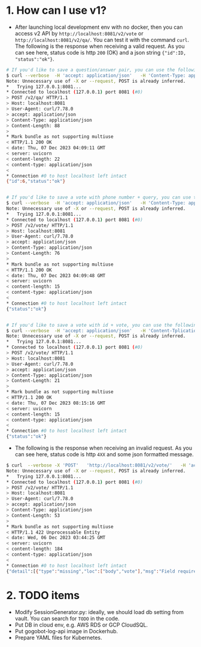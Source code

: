 # 1. How can I use v1?
- After launching local development env with no docker, then you can access v2 API by `http://localhost:8081/v2/vote` or `http://localhost:8081/v2/qa/`. You can test it with the command `curl`. The following is the response when receiving a valid request. As you can see here, status code is http `200` (OK) and a json string `{"id":ID, "status":"ok"}`.

```bash
# If you'd like to save a question/answer pair, you can use the following command.
$ curl --verbose  -H 'accept: application/json'   -H 'Content-Type: application/json'  -X POST http://localhost:8081/v2/qa/ -d '{"phone_number":"+886930900831", "query":"This is my question", "response":"a response"}'
Note: Unnecessary use of -X or --request, POST is already inferred.
*   Trying 127.0.0.1:8081...
* Connected to localhost (127.0.0.1) port 8081 (#0)
> POST /v2/qa/ HTTP/1.1
> Host: localhost:8081
> User-Agent: curl/7.78.0
> accept: application/json
> Content-Type: application/json
> Content-Length: 88
> 
* Mark bundle as not supporting multiuse
< HTTP/1.1 200 OK
< date: Thu, 07 Dec 2023 04:09:11 GMT
< server: uvicorn
< content-length: 22
< content-type: application/json
< 
* Connection #0 to host localhost left intact
{"id":6,"status":"ok"}


# If you'd like to save a vote with phone number + query, you can use the following command.
$ curl --verbose  -H 'accept: application/json'   -H 'Content-Type: application/json'  -X POST http://localhost:8081/v2/vote/ -d '{"phone_number":"+886930900831", "query":"This is my question", "vote":"up"}'
Note: Unnecessary use of -X or --request, POST is already inferred.
*   Trying 127.0.0.1:8081...
* Connected to localhost (127.0.0.1) port 8081 (#0)
> POST /v2/vote/ HTTP/1.1
> Host: localhost:8081
> User-Agent: curl/7.78.0
> accept: application/json
> Content-Type: application/json
> Content-Length: 76
> 
* Mark bundle as not supporting multiuse
< HTTP/1.1 200 OK
< date: Thu, 07 Dec 2023 04:09:48 GMT
< server: uvicorn
< content-length: 15
< content-type: application/json
< 
* Connection #0 to host localhost left intact
{"status":"ok"}


# If you'd like to save a vote with id + vote, you can use the following command.
$ curl --verbose  -H 'accept: application/json'   -H 'Content-Tplication/json'  -X POST http://localhost:8081/v2/vote/ -d '{"id":6, "vote":"up"}'
Note: Unnecessary use of -X or --request, POST is already inferred.
*   Trying 127.0.0.1:8081...
* Connected to localhost (127.0.0.1) port 8081 (#0)
> POST /v2/vote/ HTTP/1.1
> Host: localhost:8081
> User-Agent: curl/7.78.0
> accept: application/json
> Content-Type: application/json
> Content-Length: 21
> 
* Mark bundle as not supporting multiuse
< HTTP/1.1 200 OK
< date: Thu, 07 Dec 2023 08:15:16 GMT
< server: uvicorn
< content-length: 15
< content-type: application/json
< 
* Connection #0 to host localhost left intact
{"status":"ok"}
``` 

-  The following is the response when receiving an invalid request. As you can see here, status code is http `4XX` and some json formatted message.
```bash
$ curl  --verbose -X 'POST'   'http://localhost:8081/v2/vote/'   -H 'accept: application/json'   -H 'Content-Type: application/json'   -d '{  "phone_number": "+8869000000", "query":"QUESTION"}'
Note: Unnecessary use of -X or --request, POST is already inferred.
*   Trying 127.0.0.1:8081...
* Connected to localhost (127.0.0.1) port 8081 (#0)
> POST /v2/vote/ HTTP/1.1
> Host: localhost:8081
> User-Agent: curl/7.78.0
> accept: application/json
> Content-Type: application/json
> Content-Length: 53
> 
* Mark bundle as not supporting multiuse
< HTTP/1.1 422 Unprocessable Entity
< date: Wed, 06 Dec 2023 03:44:25 GMT
< server: uvicorn
< content-length: 184
< content-type: application/json
< 
* Connection #0 to host localhost left intact
{"detail":[{"type":"missing","loc":["body","vote"],"msg":"Field required","input":{"phone_number":"+8869000000","query":"QUESTION"},"url":"https://errors.pydantic.dev/2.5/v/missing"}]}

```

# 2. TODO items
- Modify SessionGenerator.py: ideally, we should load db setting from vault. You can search for `TODO` in the code.
- Put DB in cloud env, e.g. AWS RDS or GCP CloudSQL.
- Put gogobot-log-api image in Dockerhub.
- Prepare YAML files for Kubernetes.